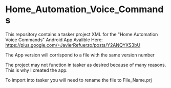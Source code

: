 # Home_Automation_Voice_Commands

This repository contains a tasker project XML for the "Home Automation Voice Commands" Android App Avalible Here:
https://plus.google.com/+JavierRefuerzo/posts/Y2ANQYXS3bU

The App version will corrispond to a file with the same version number

The project may not function in tasker as desired because of many reasons.  This is why I created the app.

To import into tasker you will need to rename the file to File_Name.prj
